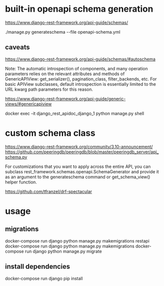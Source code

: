 # built-in openapi schema generation
https://www.django-rest-framework.org/api-guide/schemas/

./manage.py generateschema --file openapi-schema.yml

## caveats

https://www.django-rest-framework.org/api-guide/schemas/#autoschema

Note: The automatic introspection of components, and many operation parameters 
relies on the relevant attributes and methods of GenericAPIView: get_serializer(),
pagination_class, filter_backends, etc. For basic APIView subclasses, default 
introspection is essentially limited to the URL kwarg path parameters for this reason.

https://www.django-rest-framework.org/api-guide/generic-views/#genericapiview


 docker exec -it django_rest_apidoc_django_1 python manage.py shell


# custom schema class

https://www.django-rest-framework.org/community/3.10-announcement/
https://github.com/peeringdb/peeringdb/blob/master/peeringdb_server/api_schema.py

For customizations that you want to apply across the entire API, you can subclass rest_framework.schemas.openapi.SchemaGenerator and provide it as an argument to the generateschema command or get_schema_view() helper function.

https://github.com/tfranzel/drf-spectacular



# usage

## migrations

docker-compose run django python manage.py makemigrations restapi
docker-compose run django python manage.py makemigrations
docker-compose run django python manage.py migrate


## install dependencies

docker-compose run django pip install <depname>


